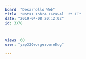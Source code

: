 ```yaml
---
board: "Desarrollo Web"
title: "Notas sobre Laravel. Pt II"
date: "2019-07-08 20:12:02"
id: 3378



views: 60
user: "yap320sorgesoureDug"

---
```

